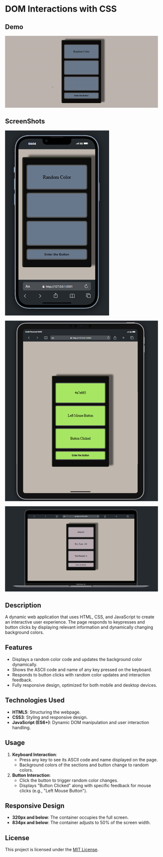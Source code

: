 # DOM Interactions with CSS

## Demo

![Alt Text](img/Demo.gif)

## ScreenShots

![Uygulama Ekran Görüntüsü](./img/screenshot1.png)

![Uygulama Ekran Görüntüsü](./img/screenshot2.png)

![Uygulama Ekran Görüntüsü](./img/screenshot3.png)

## Description

A dynamic web application that uses HTML, CSS, and JavaScript to create an interactive user experience. The page responds to keypresses and button clicks by displaying relevant information and dynamically changing background colors.

## Features

- Displays a random color code and updates the background color dynamically.
- Shows the ASCII code and name of any key pressed on the keyboard.
- Responds to button clicks with random color updates and interaction feedback.
- Fully responsive design, optimized for both mobile and desktop devices.

## Technologies Used

- **HTML5**: Structuring the webpage.
- **CSS3**: Styling and responsive design.
- **JavaScript (ES6+)**: Dynamic DOM manipulation and user interaction handling.

## Usage

1. **Keyboard Interaction**:
   - Press any key to see its ASCII code and name displayed on the page.
   - Background colors of the sections and button change to random colors.
2. **Button Interaction**:
   - Click the button to trigger random color changes.
   - Displays "Button Clicked" along with specific feedback for mouse clicks (e.g., "Left Mouse Button").

## Responsive Design

- **320px and below**: The container occupies the full screen.
- **834px and below**: The container adjusts to 50% of the screen width.

## License

This project is licensed under the [MIT License](LICENSE).
